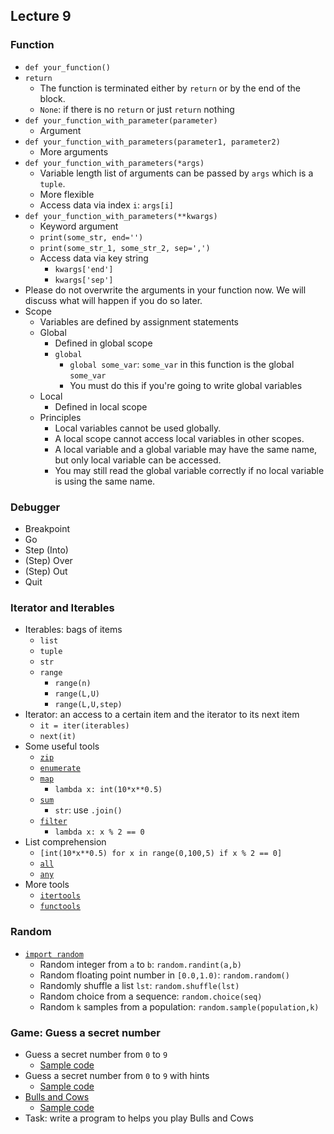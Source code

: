 ## Lecture 9

### Function

+   `def your_function()`
+   `return`
    +   The function is terminated either by `return` or by the end of the block.
    +   `None`: if there is no `return` or just `return` nothing
+   `def your_function_with_parameter(parameter)`
    +   Argument
+   `def your_function_with_parameters(parameter1, parameter2)`
    +   More arguments
+   `def your_function_with_parameters(*args)`
    +   Variable length list of arguments can be passed by `args` which is a `tuple`.
    +   More flexible
    +   Access data via index `i`: `args[i]`
+   `def your_function_with_parameters(**kwargs)`
    +   Keyword argument
    +   `print(some_str, end='')`
    +   `print(some_str_1, some_str_2, sep=',')`
    +   Access data via key string
        +   `kwargs['end']`
        +   `kwargs['sep']`
+   Please do not overwrite the arguments in your function now. We will discuss what will happen if you do so later.
+   Scope
    +   Variables are defined by assignment statements
    +   Global
        +   Defined in global scope
        +   `global`
            +   `global some_var`: `some_var` in this function is the global `some_var`
            +   You must do this if you're going to write global variables
    +   Local
        +   Defined in local scope
    +   Principles
        +   Local variables cannot be used globally.
        +   A local scope cannot access local variables in other scopes.
        +   A local variable and a global variable may have the same name, but only local variable can be accessed.
        +   You may still read the global variable correctly if no local variable is using the same name.

### Debugger

+   Breakpoint
+   Go
+   Step (Into)
+   (Step) Over
+   (Step) Out
+   Quit

### Iterator and Iterables

+   Iterables: bags of items
    +   `list`
    +   `tuple`
    +   `str`
    +   `range`
        +   `range(n)`
        +   `range(L,U)`
        +   `range(L,U,step)`
+   Iterator: an access to a certain item and the iterator to its next item
    +   `it = iter(iterables)`
    +   `next(it)`
+   Some useful tools  
    +   [`zip`](https://docs.python.org/3/library/functions.html#zip)
    +   [`enumerate`](https://docs.python.org/3/library/functions.html#enumerate)
    +   [`map`](https://docs.python.org/3/library/functions.html#map)
        +   `lambda x: int(10*x**0.5)`
    +   [`sum`](https://docs.python.org/3/library/functions.html#sum)
        +   `str`: use `.join()`
    +   [`filter`](https://docs.python.org/3/library/functions.html#filter)
        +   `lambda x: x % 2 == 0`
+   List comprehension
    +   `[int(10*x**0.5) for x in range(0,100,5) if x % 2 == 0]`
    +   [`all`](https://docs.python.org/3/library/functions.html#all)
    +   [`any`](https://docs.python.org/3/library/functions.html#any)
+   More tools
    +   [`itertools`](https://docs.python.org/3/library/itertools.html)
    +   [`functools`](https://docs.python.org/3/library/functools.html)

### Random

+   [`import random`](https://docs.python.org/3/library/random.html)
    +   Random integer from `a` to `b`: `random.randint(a,b)`
    +   Random floating point number in `[0.0,1.0)`: `random.random()` 
    +   Randomly shuffle a list `lst`: `random.shuffle(lst)`
    +   Random choice from a sequence: `random.choice(seq)`
    +   Random `k` samples from a population: `random.sample(population,k)`

### Game: Guess a secret number

+   Guess a secret number from `0` to `9`
    +   [Sample code](lec09-1.py)
+   Guess a secret number from `0` to `9` with hints
    +   [Sample code](lec09-2.py)
+   [Bulls and Cows](https://en.wikipedia.org/wiki/Bulls_and_Cows)
    +   [Sample code](lec09-3.py)
+   Task: write a program to helps you play Bulls and Cows